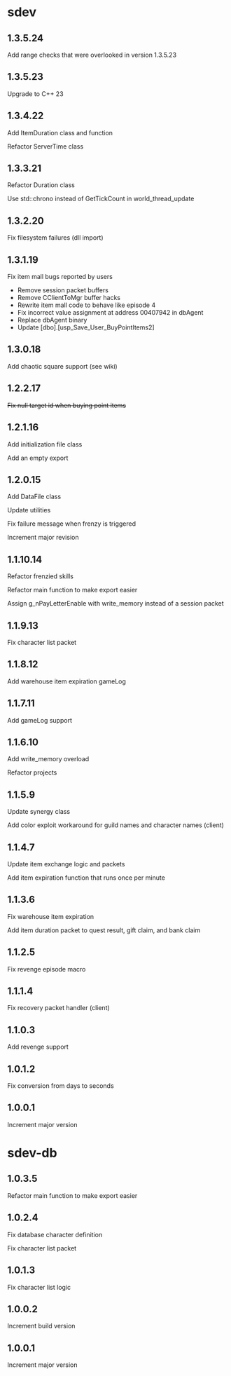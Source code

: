 # sdev

## 1.3.5.24

Add range checks that were overlooked in version 1.3.5.23

## 1.3.5.23

Upgrade to C++ 23

## 1.3.4.22

Add ItemDuration class and function

Refactor ServerTime class

## 1.3.3.21

Refactor Duration class

Use std::chrono instead of GetTickCount in world_thread_update

## 1.3.2.20

Fix filesystem failures (dll import)

## 1.3.1.19

Fix item mall bugs reported by users

* Remove session packet buffers
* Remove CClientToMgr buffer hacks
* Rewrite item mall code to behave like episode 4
* Fix incorrect value assignment at address 00407942 in dbAgent
* Replace dbAgent binary
* Update [dbo].[usp_Save_User_BuyPointItems2]

## 1.3.0.18

Add chaotic square support (see wiki)

## 1.2.2.17

~~Fix null target id when buying point items~~

## 1.2.1.16

Add initialization file class

Add an empty export

## 1.2.0.15

Add DataFile class

Update utilities

Fix failure message when frenzy is triggered

Increment major revision

## 1.1.10.14

Refactor frenzied skills

Refactor main function to make export easier

Assign g_nPayLetterEnable with write_memory instead of a session packet

## 1.1.9.13

Fix character list packet

## 1.1.8.12

Add warehouse item expiration gameLog

## 1.1.7.11

Add gameLog support

## 1.1.6.10

Add write_memory overload

Refactor projects

## 1.1.5.9

Update synergy class

Add color exploit workaround for guild names and character names (client)

## 1.1.4.7

Update item exchange logic and packets

Add item expiration function that runs once per minute

## 1.1.3.6

Fix warehouse item expiration

Add item duration packet to quest result, gift claim, and bank claim

## 1.1.2.5

Fix revenge episode macro

## 1.1.1.4

Fix recovery packet handler (client)

## 1.1.0.3

Add revenge support

## 1.0.1.2

Fix conversion from days to seconds

## 1.0.0.1

Increment major version

# sdev-db

## 1.0.3.5

Refactor main function to make export easier

## 1.0.2.4

Fix database character definition

Fix character list packet

## 1.0.1.3

Fix character list logic

## 1.0.0.2

Increment build version

## 1.0.0.1

Increment major version
